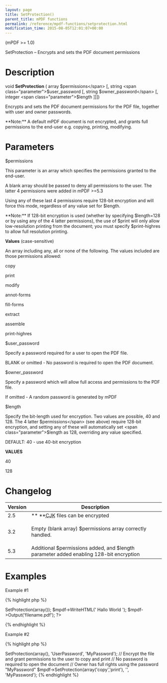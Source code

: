 ```yaml
---
layout: page
title: SetProtection()
parent_title: mPDF functions
permalink: /reference/mpdf-functions/setprotection.html
modification_time: 2015-08-05T12:01:07+00:00
---
```


(mPDF >= 1.0)

SetProtection – Encrypts and sets the PDF document permissions

# Description

void **SetProtection** ( array <span class="parameter">$permissions</span> [, string <span class="parameter">$user_password</span> [, string <span class="parameter">$owner_password</span> [, integer <span class="parameter">$length</span> ]]])

Encrypts and sets the PDF document permissions for the PDF file, together with user and owner passwords.

<div class="alert alert-info" role="alert">**Note:** A default mPDF document is not encrypted, and grants full permissions to the end-user e.g. copying, printing, modifying.</div>

# Parameters

<span class="parameter">$permissions</span>

This parameter is an array which specifies the permissions granted to the end-user.

A blank array should be passed to deny all permissions to the user. The latter 4 permissions were added in mPDF >=5.3 

Using any of these last 4 permissions require 128-bit encryption and will force this mode, regardless of any value set for <span class="parameter">$length</span>.

<div class="alert alert-info" role="alert">**Note:** If 128-bit encryption is used (whether by specifying <span class="parameter">$length</span>=128 or by using any of the 4 latter permissions), the use of <span class="parameter">$print</span> will only allow low-resolution printing from the document; you must specify <span class="parameter">$print-highres</span> to allow full resolution printing.</div>

**Values** (case-sensitive)

An array including any, all or none of the following. The values included are those permissions allowed:

copy

print

modify

annot-forms

fill-forms

extract

assemble

print-highres

<span class="parameter">$user_password</span>

Specify a password required for a user to open the PDF file.

<span class="smallblock">BLANK</span> or omitted - No password is required to open the PDF document.

<span class="parameter">$owner_password</span>

Specify a password which will allow full access and permissions to the PDF file.

If omitted - A random password is generated by mPDF

<span class="parameter">$length</span>

Specify the bit-length used for encryption. Two values are possible, 40 and 128. The 4 latter <span class="parameter">$permissions</span> (see above) require 128-bit encryption, and setting any of these will automatically set <span class="parameter">$length</span> as 128, overriding any value specified.

<span class="smallblock">DEFAULT</span>: 40 - use 40-bit encryption

**VALUES**

40

128

# Changelog

<table class="table"> <thead>
<tr> <th>Version</th><th>Description</th> </tr>
</thead> <tbody>
<tr>
<td>2.5</td>
<td>** **<acronym title="Chinese-Japanese-Korean languages">CJK</acronym> files can be encrypted</td>
</tr>
<tr>
<td>3.2</td>
<td>

Empty (blank array) <span class="parameter">$permissions</span> array correctly handled.

</td>
</tr>
<tr>
<td>5.3</td>
<td>Additional <span class="parameter">$permissions</span> added, and <span class="parameter">$length</span> parameter added enabling 128-bit encryption</td>
</tr>
</tbody> </table>

# Examples

Example #1

{% highlight php %}
<?php

$mpdf = new mPDF();

// Encrypt the file and grant no permissions to the user to copy, print etc.

// The user will be able to open the file as no password is specified

// Owner cannot access full rights because no owner_password was set

$mpdf->SetProtection(array());

$mpdf->WriteHTML('
Hallo World
');

$mpdf->Output('filename.pdf');

?>
{% endhighlight %}

Example #2

{% highlight php %}
<?php

// Encrypt the file and grant no permissions to the user

// The user will need to use "UserPassword" to open the file

// Owner has full rights using the password "MyPassword"

$mpdf->SetProtection(array(), 'UserPassword', 'MyPassword');

// Encrypt the file and grant permissions to the user to copy and print

// No password is required to open the document

// Owner has full rights using the password "MyPassword"

$mpdf->SetProtection(array('copy','print'), '', 'MyPassword');
{% endhighlight %}
